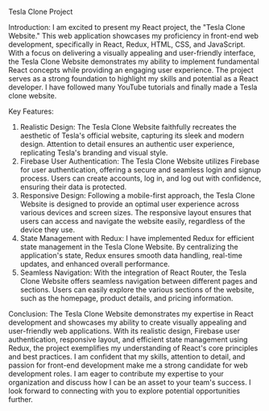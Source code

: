 Tesla Clone Project


Introduction: 
I am excited to present my React project, the "Tesla Clone Website." This web application showcases my proficiency in front-end web development, specifically in React, Redux, HTML, CSS, and JavaScript. With a focus on delivering a visually appealing and user-friendly interface, the Tesla Clone Website demonstrates my ability to implement fundamental React concepts while providing an engaging user experience. The project serves as a strong foundation to highlight my skills and potential as a React developer. I have followed many YouTube tutorials and finally made a Tesla clone website.

Key Features:
1. Realistic Design: The Tesla Clone Website faithfully recreates the aesthetic of Tesla's official website, capturing its sleek and modern design. Attention to detail ensures an authentic user experience, replicating Tesla's branding and visual style.
2. Firebase User Authentication: The Tesla Clone Website utilizes Firebase for user authentication, offering a secure and seamless login and signup process. Users can create accounts, log in, and log out with confidence, ensuring their data is protected.
3. Responsive Design: Following a mobile-first approach, the Tesla Clone Website is designed to provide an optimal user experience across various devices and screen sizes. The responsive layout ensures that users can access and navigate the website easily, regardless of the device they use.
4. State Management with Redux: I have implemented Redux for efficient state management in the Tesla Clone Website. By centralizing the application's state, Redux ensures smooth data handling, real-time updates, and enhanced overall performance.
5. Seamless Navigation: With the integration of React Router, the Tesla Clone Website offers seamless navigation between different pages and sections. Users can easily explore the various sections of the website, such as the homepage, product details, and pricing information.

Conclusion: The Tesla Clone Website demonstrates my expertise in React development and showcases my ability to create visually appealing and user-friendly web applications. With its realistic design, Firebase user authentication, responsive layout, and efficient state management using Redux, the project exemplifies my understanding of React's core principles and best practices. I am confident that my skills, attention to detail, and passion for front-end development make me a strong candidate for web development roles. I am eager to contribute my expertise to your organization and discuss how I can be an asset to your team's success. I look forward to connecting with you to explore potential opportunities further.
